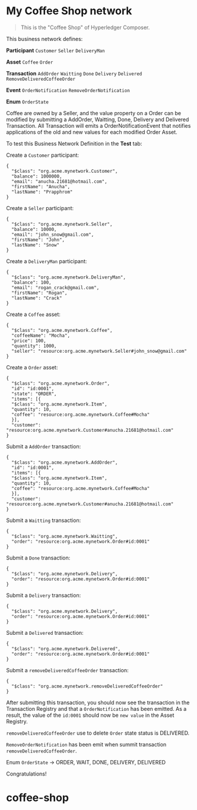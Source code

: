 # My Coffee Shop network

> This is the "Coffee Shop" of Hyperledger Composer.

This business network defines:

**Participant**
`Customer` `Seller` `DeliveryMan`

**Asset**
`Coffee` `Order`

**Transaction**
`AddOrder` `Waitting` `Done` `Delivery` `Delivered` `RemoveDeliveredCoffeeOrder`

**Event**
`OrderNotification` `RemoveOrderNotification`

**Enum**
`OrderState`

Coffee are owned by a Seller, and the value property on a Order can be modified by submitting a AddOrder, Waitting, Done, Delivery and Delivered Transaction. All Transaction will emits a OrderNotificationEvent that notifies applications of the old and new values for each modified Order Asset.

To test this Business Network Definition in the **Test** tab:

Create a `Customer` participant:

```
{
  "$class": "org.acme.mynetwork.Customer",
  "balance": 1000000,
  "email": "anucha.21681@hotmail.com",
  "firstName": "Anucha",
  "lastName": "Prapphrom"
}
```
Create a `Seller` participant:

```
{
  "$class": "org.acme.mynetwork.Seller",
  "balance": 10000,
  "email": "john_snow@gmail.com",
  "firstName": "John",
  "lastName": "Snow"
}
```
Create a `DeliveryMan` participant:

```
{
  "$class": "org.acme.mynetwork.DeliveryMan",
  "balance": 100,
  "email": "rogan_crack@gmail.com",
  "firstName": "Rogan",
  "lastName": "Crack"
}
```

Create a `Coffee` asset:

```
{
  "$class": "org.acme.mynetwork.Coffee",
  "coffeeName": "Mocha",
  "price": 100,
  "quantity": 1000,
  "seller": "resource:org.acme.mynetwork.Seller#john_snow@gmail.com"
}
```
Create a `Order` asset:

```
{
  "$class": "org.acme.mynetwork.Order",
  "id": "id:0001",
  "state": "ORDER",
  "items": [{
  "$class": "org.acme.mynetwork.Item",
  "quantity": 10,
  "coffee": "resource:org.acme.mynetwork.Coffee#Mocha"
  }],
  "customer": "resource:org.acme.mynetwork.Customer#anucha.21681@hotmail.com"
}
```

Submit a `AddOrder` transaction:

```
{
  "$class": "org.acme.mynetwork.AddOrder",
  "id": "id:0001",
  "items": [{
  "$class": "org.acme.mynetwork.Item",
  "quantity": 10,
  "coffee": "resource:org.acme.mynetwork.Coffee#Mocha"
  }],
  "customer": "resource:org.acme.mynetwork.Customer#anucha.21681@hotmail.com"
}
```
Submit a `Waitting` transaction:

```
{
  "$class": "org.acme.mynetwork.Waitting",
  "order": "resource:org.acme.mynetwork.Order#id:0001"
}
```
Submit a `Done` transaction:

```
{
  "$class": "org.acme.mynetwork.Delivery",
  "order": "resource:org.acme.mynetwork.Order#id:0001"
}
```
Submit a `Delivery` transaction:

```
{
  "$class": "org.acme.mynetwork.Delivery",
  "order": "resource:org.acme.mynetwork.Order#id:0001"
}
```
Submit a `Delivered` transaction:

```
{
  "$class": "org.acme.mynetwork.Delivered",
  "order": "resource:org.acme.mynetwork.Order#id:0001"
}
```
Submit a `removeDeliveredCoffeeOrder` transaction:

```
{
  "$class": "org.acme.mynetwork.removeDeliveredCoffeeOrder"
}
```

After submitting this transaction, you should now see the transaction in the Transaction Registry and that a `OrderNotification` has been emitted. As a result, the value of the `id:0001` should now be `new value` in the Asset Registry.

`removeDeliveredCoffeeOrder` use to delete `Order` state status is DELIVERED.

`RemoveOrderNotification` has been emit when summit transaction `removeDeliveredCoffeeOrder`.

Enum `OrderState` -> ORDER, WAIT, DONE, DELIVERY, DELIVERED

Congratulations!
# coffee-shop
